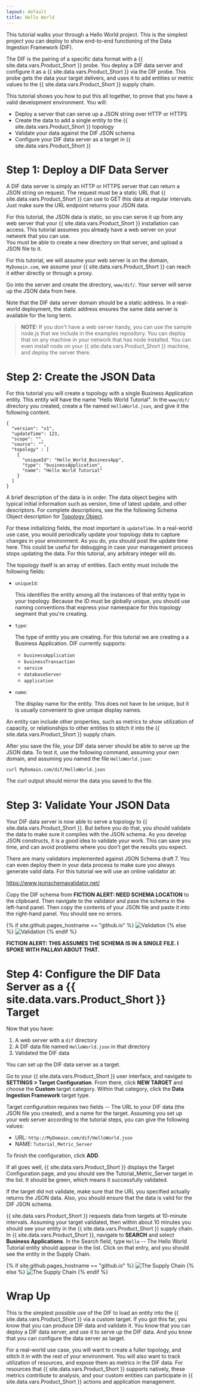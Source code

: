 ```yaml
---
layout: default
title: Hello World
---
```


This tutorial walks your through a Hello World project. This is the 
simplest project you can deploy to show end-to-end functioning of 
the Data Ingestion Framework (DIF). 

The DIF is the pairing of a specific data format with a 
{{ site.data.vars.Product_Short }} probe. You deploy a DIF data server 
and configure it as a {{ site.data.vars.Product_Short }} via the DIF probe. 
This probe gets the data your target delivers, and uses it to add entities or metric 
values to the {{ site.data.vars.Product_Short }} supply chain. 

This tutorial shows you how to put this all together, to prove 
that you have a valid development environment. You will:

<!--
<ul>
<li><p>Deploy a server that can serve up a JSON string over HTTP or HTTPS</p>
<p>This will be your your DIF data server.  It can reside on any network that 
your {{ site.data.vars.Product_Short }} 
instance can access. You can even deploy the server on your 
{{ site.data.vars.Product_Short }} instance.</p>
</li>
<li><p>Create the data to add a single entity to the {{ site.data.vars.Product_Short }} 
topology</p>
<p>The data format is a JSON string that complies with the JSON Schema we have included 
as part of the DIF. You will create the data to define a Buiness Application 
entity that is named "Hello World".</p>
</li>
<li><p>Validate your data against the JSON schema</p>
<p>As you develop the data you want to load into {{ site.data.vars.Product_Short }}, 
you should use a JSON Schema validator to make sure your data complies with the schema.
</li>
<li><p>Configure your DIF data server as a target in {{ site.data.vars.Product_Short }}</p>
<p>To configure the target, you simply specify the URL to your server that 
will return the JSON string via a <code>GET</code> method. </p>
</li>
</ul>
-->
* Deploy a server that can serve up a JSON string over HTTP or HTTPS
* Create the data to add a single entity to the {{ site.data.vars.Product_Short }}  topology
* Validate your data against the DIF JSON schema
* Configure your DIF data server as a target in {{ site.data.vars.Product_Short }}

# Step 1: Deploy a DIF Data Server

A DIF data server is simply an HTTP or HTTPS server that can return a JSON string on 
request.  The request must be a static URL that {{ site.data.vars.Product_Short }} 
can use to GET this data at regular intervals. Just make sure the URL endpoint 
returns your JSON data.

For this tutorial, the JSON data is static, so you can serve it up from any web server 
that your {{ site.data.vars.Product_Short }} installation can access. This tutorial 
assumes you already have a web server on your network that you can use.  
You must be able to create a new directory on that server, and upload a 
JSON file to it.

For this tutorial, we will assume your web server is on the domain, `MyDomain.com`, 
we assume your {{ site.data.vars.Product_Short }} can reach it either directly or 
through a proxy.

Go into the server and create the directory, `www/dif/`. Your server will serve up 
the JSON data from here.

Note that the DIF data server domain should be a static address. In a real-world 
deployment, the static address ensures the same data server is available 
for the long term.

> **NOTE:** If you don't have a web server handy, you can use the sample node.js 
> that we include in the examples repository.  You can deploy that on any machine in 
> your network that has node installed. You can even install node on your 
> {{ site.data.vars.Product_Short }} machine, and deploy the server there.

# Step 2: Create the JSON Data

For this tutorial you will create a topology with a single Business Application entity. 
This entity will have the name "Hello World Tutorial".  In the `www/dif/` directory you 
created, create a file named `HelloWorld.json`, and give it the following content. 

    {
      "version": "v1",
      "updateTime": 123,
      "scope": "",
      "source": "",
      "topology" : [
        {
          "uniqueId": "Hello_World_BusinessApp",
          "type": "businessApplication",
          "name": "Hello World Tutorial"
        }
      ]
    }

A brief description of the data is in order. The data object begins with 
typical initial information such as version, time of latest update, and 
other descriptors. For complete descriptions, see the the following 
Schema Object description for [Topology Object](Topology.html). 

For these initializing fields, the most important is `updateTime`. 
In a real-world use case, you would 
periodically update your topology data to capture changes in your environment. 
As you do, you should post the update time here. This could be useful for debugging 
in case your management process stops updating the data. For this tutorial, any 
arbitrary integer will do.

The topology itself is an array of entities.  Each entity  must include the following 
fields:

* `uniqueId`: 
    
    This identifies the entity among all the instances of that 
    entity type in your topology. Because the ID must be globally unique, you 
    should use naming conventions that express your namespace for this topology 
    segment that you're creating.
    
* `type`:
    
    The type of entity you are creating. For this tutorial we are creating a 
    a Business Application. DIF currently supports:
    - `businessApplication`
    - `businessTransaction`
    - `service`
    - `databaseServer`
    - `application`

* `name`:

    The display name for the entity. This does not have to be unique, but it is usually 
    convenient to give unique display names.

An entity can include other properties, such as metrics to show utilization of capacity, 
or relationships to other entities to stitch it into the 
{{ site.data.vars.Product_Short }} supply chain.

After you save the file, your DIF data server should be able to serve up the JSON data. 
To test it, use the following command, assuming your own domain, and assuming you 
named the file  `HelloWorld.json`:

`curl MyDomain.com/dif/HelloWorld.json`

The curl output should mirror the data you saved to the file.

# Step 3: Validate Your JSON Data

Your DIF data server is now able to serve a topology to {{ site.data.vars.Product_Short }}. 
But before you do that, you should validate the data to make sure it complies with 
the JSON schema.  As you develop JSON constructs, it is a good idea to validate your 
work. This can save you time, and can avoid problems where you don't get 
the results you expect.

There are many validators implemented against JSON Schema draft 7. You can even 
deploy them in your data process to make sure yoo always generate valid data. 
For this tutorial we will use an online validator at:

<a href="https://www.jsonschemavalidator.net/" target="blank">https://www.jsonschemavalidator.net/</a>

Copy the DIF schema from **FICTION ALERT: NEED SCHEMA LOCATION** to the clipboard. 
Then navigate to the validator and pase the schema in the left-hand panel. Then 
copy the contents of your JSON file and paste it into the right-hand panel. 
You should see no errors.

{% if site.github.pages_hostname == "github.io" %}
<img src="{{ site.github.baseurl }}{{ '/assets/HelloWorld_Validate.gif' | relative_url }}" alt="Validation">
{% else %}
<img src="{{ '/assets/HelloWorld_Validate.gif' | relative_url }}" alt="Validation">
{% endif %}


**FICTION ALERT: THIS ASSUMES THE SCHEMA IS IN A SINGLE FILE. I SPOKE WITH PALLAVI ABOUT THAT.**

# Step 4: Configure the DIF Data Server as a {{ site.data.vars.Product_Short }} Target

Now that you have:

1. A web server with a `dif` directory
2. A DIF data file named `HelloWorld.json` in that directory
3. Validated the DIF data

You can set up the DIF data server as a target. 

Go to your {{ site.data.vars.Product_Short }} user interface, and navigate to 
**SETTINGS > Target Configuration**. From there, click **NEW TARGET** and choose 
the **Custom** target category. Within that category, click the 
**Data Ingestion Framework** target type.

Target configuration requires two fields -- The URL to your DIF data (the 
JSON file you created), and a name for the target.  Assuming you set up your 
web server according to the tutorial steps, you can give the following values:

* URL: `http://MyDomain.com/dif/HelloWorld.json`
* NAME: `Tutorial_Metric_Server`

To finish the configuration, click **ADD**.

If all goes well, {{ site.data.vars.Product_Short }} displays the 
Target Configuration page, and you should see the Tutorial_Metric_Server target 
in the list. It should be green, which means it successfully validated.  

If the target did not validate, make sure that the URL you specified actually 
returns the JSON data. Also, you should ensure that the data is valid 
for the DIF JSON schema.

{{ site.data.vars.Product_Short }} requests data from targets at 10-minute intervals. 
Assuming your target validated, then within about 10 minutes you should see your 
entity in the {{ site.data.vars.Product_Short }} supply chain. In 
{{ site.data.vars.Product_Short }}, navigate to **SEARCH** and select 
**Business Applications**. In the Search field, type `Hello` -- The 
Hello World Tutorial entity should appear in the list. Click on that entry, 
and you should see the entity in the Supply Chain.

{% if site.github.pages_hostname == "github.io" %}
<img src="{{ site.github.baseurl }}{{ '/assets/HelloWorld1_SupplyChain.gif' | relative_url }}" alt="The Supply Chain">
{% else %}
<img src="{{ '/assets/HelloWorld1_SupplyChain.gif' | relative_url }}" alt="The Supply Chain">
{% endif %}


# Wrap Up

This is the simplest possible use of the DIF to load an entity into the 
{{ site.data.vars.Product_Short }} via a custom target. If you got this far, 
you know that you can produce DIF data and validate it. You know that you 
can deploy a DIF data server, and use it to serve up the DIF data. And you 
know that you can configure the data server as target.

For a real-world use case, you will want to create a fuller topology, and 
stitch it in with the rest of your environment. You will also want to track 
utilization of resources, and expose them as metrics in the DIF data.  For 
resources that {{ site.data.vars.Product_Short }} supports natively, these 
metrics contribute to analysis, and your custom entities can participate in 
{{ site.data.vars.Product_Short }} actions and application management.





